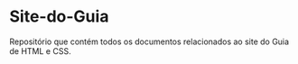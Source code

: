 # Site-do-Guia
Repositório que contém todos os documentos relacionados ao site do Guia de HTML e CSS.
